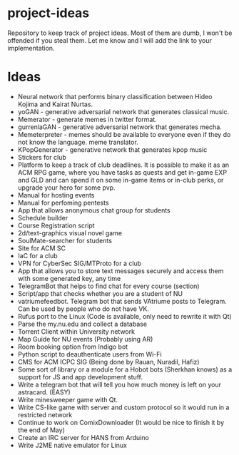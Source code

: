 # project-ideas
Repository to keep track of project ideas. Most of them are dumb, I won't be offended if you steal them. Let me know and I will add the link to your implementation.

# Ideas
* Neural network that performs binary classification between Hideo Kojima and Kairat Nurtas.
* yoGAN - generative adversarial network that generates classical music.
* Memerator - generate memes in twitter format.
* gurrenlaGAN - generative adversarial network that generates mecha.
* Memeterpreter - memes should be available to everyone even if they do not know the language. meme translator.
* KPopGenerator - generative network that generates kpop music
* Stickers for club
* Platform to keep a track of club deadlines. It is possible to make it as an ACM RPG game, where you have tasks as quests and get in-game EXP and GLD and can spend it on some in-game items or in-club perks, or upgrade your hero for some pvp.
* Manual for hosting events
* Manual for perfoming pentests
* App that allows anonymous chat group for students
* Schedule builder
* Course Registration script
* 2d/text-graphics visual novel game
* SoulMate-searcher for students
* Site for ACM SC
* IaC for a club
* VPN for CyberSec SIG/MTProto for a club
* App that allows you to store text messages securely and access them with some generated key, any time
* TelegramBot that helps to find chat for every course (section)
* Script/app that checks whether you are a student of NU
* vatriumefeedbot. Telegram bot that sends VAtriume posts to Telegram. Can be used by people who do not have VK.
* Rufus port to the Linux (Code is available, only need to rewrite it with Qt)
* Parse the my.nu.edu and collect a database
* Torrent Client within University network
* Map Guide for NU events (Probably using AR)
* Room booking option from Indigo bot
* Python script to deauthenticate users from Wi-Fi
* CMS for ACM ICPC SIG (Being done by Rauan, Nuradil, Hafiz)
* Some sort of library or a module for a Hobot bots (Sherkhan knows) as a support for JS and app development stuff.
* Write a telegram bot that will tell you how much money is left on your astracard. (EASY)
* Write minesweeper game with Qt.
* Write CS-like game with server and custom protocol so it would run in a restricted network
* Continue to work on ComixDownloader (It would be nice to finish it by the end of May)
* Create an IRC server for HANS from Arduino
* Write J2ME native emulator for Linux
